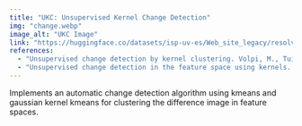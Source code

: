 ```yaml
---
title: "UKC: Unsupervised Kernel Change Detection"
img: "change.webp"
image_alt: "UKC Image"
link: "https://huggingface.co/datasets/isp-uv-es/Web_site_legacy/resolve/main/code/soft_classification/changedetectionwithkernels.zip"
references:
  - "Unsupervised change detection by kernel clustering. Volpi, M., Tuia, D., Camps-Valls, G., Kanevski, M. Proceedings of SPIE 7830, 2010."
  - "Unsupervised change detection in the feature space using kernels. Volpi, M., Tuia, D., Camps-Valls, G., Kanevski, M. IGARSS 2011."
---
```


Implements an automatic change detection algorithm using kmeans and gaussian kernel kmeans for clustering the difference image in feature spaces.